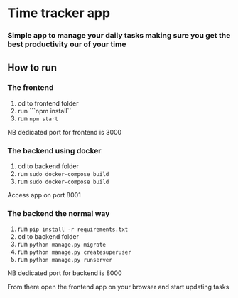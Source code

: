 # Time tracker app

### Simple app to manage your daily tasks making sure you get the best productivity our of your time

## How to run
### The frontend
1. cd to frontend folder
2. run ```npm install``
3. run ```npm start```

NB dedicated port for frontend is 3000


### The backend using docker
1. cd to backend folder
2. run ```sudo docker-compose build```
3. run ```sudo docker-compose build```

Access app on port 8001
### The backend the normal way
1. run ```pip install -r requirements.txt```
2. cd to backend folder
3. run ```python manage.py migrate```
4. run ```python manage.py createsuperuser```
5. run ```python manage.py runserver```

NB dedicated port for backend is 8000

From there open the frontend app on your browser and start updating tasks
